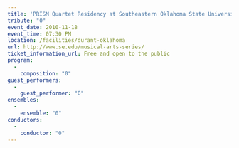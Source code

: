 ```yaml
---
title: 'PRISM Quartet Residency at Southeastern Oklahoma State University'
tribute: "0"
event_date: 2010-11-18
event_time: 07:30 PM
location: /facilities/durant-oklahoma
url: http://www.se.edu/musical-arts-series/
ticket_information_url: Free and open to the public
program: 
  -
    composition: "0"
guest_performers: 
  -
    guest_performer: "0"
ensembles: 
  -
    ensemble: "0"
conductors: 
  -
    conductor: "0"
---
```

